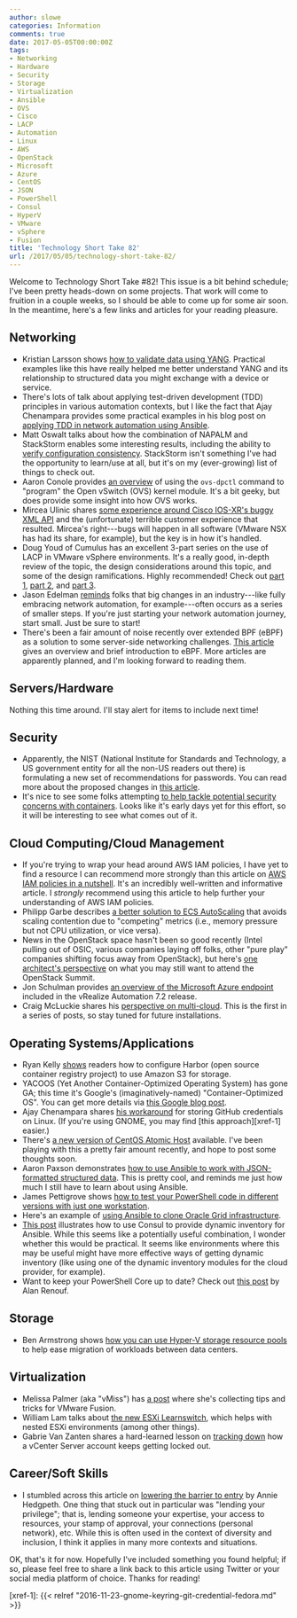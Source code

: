 ```yaml
---
author: slowe
categories: Information
comments: true
date: 2017-05-05T00:00:00Z
tags:
- Networking
- Hardware
- Security
- Storage
- Virtualization
- Ansible
- OVS
- Cisco
- LACP
- Automation
- Linux
- AWS
- OpenStack
- Microsoft
- Azure
- CentOS
- JSON
- PowerShell
- Consul
- HyperV
- VMware
- vSphere
- Fusion
title: 'Technology Short Take 82'
url: /2017/05/05/technology-short-take-82/
---
```


Welcome to Technology Short Take #82! This issue is a bit behind schedule; I've been pretty heads-down on some projects. That work will come to fruition in a couple weeks, so I should be able to come up for some air soon. In the meantime, here's a few links and articles for your reading pleasure.<!--more-->

## Networking

* Kristian Larsson shows [how to validate data using YANG][link-11]. Practical examples like this have really helped me better understand YANG and its relationship to structured data you might exchange with a device or service.
* There's lots of talk about applying test-driven development (TDD) principles in various automation contexts, but I like the fact that Ajay Chenampara provides some practical examples in his blog post on [applying TDD in network automation using Ansible][link-14].
* Matt Oswalt talks about how the combination of NAPALM and StackStorm enables some interesting results, including the ability to [verify configuration consistency][link-15]. StackStorm isn't something I've had the opportunity to learn/use at all, but it's on my (ever-growing) list of things to check out.
* Aaron Conole provides [an overview][link-17] of using the `ovs-dpctl` command to "program" the Open vSwitch (OVS) kernel module. It's a bit geeky, but does provide some insight into how OVS works.
* Mircea Ulinic shares [some experience around Cisco IOS-XR's buggy XML API][link-18] and the (unfortunate) terrible customer experience that resulted. Mircea's right---bugs will happen in all software (VMware NSX has had its share, for example), but the key is in how it's handled.
* Doug Youd of Cumulus has an excellent 3-part series on the use of LACP in VMware vSphere environments. It's a really good, in-depth review of the topic, the design considerations around this topic, and some of the design ramifications. Highly recommended! Check out [part 1][link-19], [part 2][link-20], and [part 3][link-21].
* Jason Edelman [reminds][link-22] folks that big changes in an industry---like fully embracing network automation, for example---often occurs as a series of smaller steps. If you're just starting your network automation journey, start small. Just be sure to start!
* There's been a fair amount of noise recently over extended BPF (eBPF) as a solution to some server-side networking challenges. [This article][link-24] gives an overview and brief introduction to eBPF. More articles are apparently planned, and I'm looking forward to reading them.

## Servers/Hardware

Nothing this time around. I'll stay alert for items to include next time!

## Security

* Apparently, the NIST (National Institute for Standards and Technology, a US government entity for all the non-US readers out there) is formulating a new set of recommendations for passwords. You can read more about the proposed changes in [this article][link-2].
* It's nice to see some folks attempting [to help tackle potential security concerns with containers][link-10]. Looks like it's early days yet for this effort, so it will be interesting to see what comes out of it.

## Cloud Computing/Cloud Management

* If you're trying to wrap your head around AWS IAM policies, I have yet to find a resource I can recommend more strongly than this article on [AWS IAM policies in a nutshell][link-1]. It's an incredibly well-written and informative article. I _strongly_ recommend using this article to help further your understanding of AWS IAM policies.
* Philipp Garbe describes [a better solution to ECS AutoScaling][link-5] that avoids scaling contention due to "competing" metrics (i.e., memory pressure but not CPU utilization, or vice versa).
* News in the OpenStack space hasn't been so good recently (Intel pulling out of OSIC, various companies laying off folks, other "pure play" companies shifting focus away from OpenStack), but here's [one architect's perspective][link-7] on what you may still want to attend the OpenStack Summit.
* Jon Schulman provides [an overview of the Microsoft Azure endpoint][link-23] included in the vRealize Automation 7.2 release.
* Craig McLuckie shares his [perspective on multi-cloud][link-26]. This is the first in a series of posts, so stay tuned for future installations.

## Operating Systems/Applications

* Ryan Kelly [shows][link-3] readers how to configure Harbor (open source container registry project) to use Amazon S3 for storage.
* YACOOS (Yet Another Container-Optimized Operating System) has gone GA; this time it's Google's (imaginatively-named) "Container-Optimized OS". You can get more details via [this Google blog post][link-4].
* Ajay Chenampara shares [his workaround][link-8] for storing GitHub credentials on Linux. (If you're using GNOME, you may find [this approach][xref-1] easier.)
* There's [a new version of CentOS Atomic Host][link-9] available. I've been playing with this a pretty fair amount recently, and hope to post some thoughts soon.
* Aaron Paxson demonstrates [how to use Ansible to work with JSON-formatted structured data][link-12]. This is pretty cool, and reminds me just how much I still have to learn about using Ansible.
* James Pettigrove shows [how to test your PowerShell code in different versions with just one workstation][link-16].
* Here's an example of [using Ansible to clone Oracle Grid infrastructure][link-25].
* [This post][link-27] illustrates how to use Consul to provide dynamic inventory for Ansible. While this seems like a potentially useful combination, I wonder whether this would be practical. It seems like environments where this may be useful might have more effective ways of getting dynamic inventory (like using one of the dynamic inventory modules for the cloud provider, for example).
* Want to keep your PowerShell Core up to date? Check out [this post][link-29] by Alan Renouf.

## Storage

* Ben Armstrong shows [how you can use Hyper-V storage resource pools][link-31] to help ease migration of workloads between data centers.

## Virtualization

* Melissa Palmer (aka "vMiss") has [a post][link-6] where she's collecting tips and tricks for VMware Fusion.
* William Lam talks about [the new ESXi Learnswitch][link-28], which helps with nested ESXi environments (among other things).
* Gabrie Van Zanten shares a hard-learned lesson on [tracking down][link-30] how a vCenter Server account keeps getting locked out.

## Career/Soft Skills

* I stumbled across this article on [lowering the barrier to entry][link-13] by Annie Hedgpeth. One thing that stuck out in particular was "lending your privilege"; that is, lending someone your expertise, your access to resources, your stamp of approval, your connections (personal network), etc. While this is often used in the context of diversity and inclusion, I think it applies in many more contexts and situations.

OK, that's it for now. Hopefully I've included something you found helpful; if so, please feel free to share a link back to this article using Twitter or your social media platform of choice. Thanks for reading!

[link-1]: http://start.jcolemorrison.com/aws-iam-policies-in-a-nutshell/
[link-2]: https://nakedsecurity.sophos.com/2016/08/18/nists-new-password-rules-what-you-need-to-know/
[link-3]: http://www.vmtocloud.com/how-to-configure-harbor-registry-to-use-amazon-s3-storage/
[link-4]: https://cloudplatform.googleblog.com/2017/04/Container-Optimized-OS-from-Google-is-generally-available.html
[link-5]: http://garbe.io/blog/2017/04/12/a-better-solution-to-ecs-autoscaling/
[link-6]: http://vmiss.net/2017/03/31/the-vmware-fusion-post/
[link-7]: https://snoopj.wordpress.com/2017/04/14/why-im-heading-to-openstack-summit-an-architect-perspective/
[link-8]: https://termlen0.github.io/2017/04/20/observations/
[link-9]: https://www.projectatomic.io/blog/2017/04/new-centos-atomic-host-with-updated-kube/
[link-10]: https://containerhardening.org/
[link-11]: https://plajjan.github.io/validating-data-with-YANG/
[link-12]: http://www.myteneo.net/blog/-/blogs/listing-iterating-and-loading-json-in-ansible-playbooks/
[link-13]: http://www.anniehedgie.com/barriers
[link-14]: https://termlen0.github.io/2017/04/12/observations/
[link-15]: https://stackstorm.com/2017/04/11/ensuring-network-configuration-consistency-stackstorm-napalm/
[link-16]: http://dxpetti.com/blog/?p=1025
[link-17]: https://developers.redhat.com/blog/2017/04/06/direct-kernel-open-vswitch-flow-programming/
[link-18]: https://mirceaulinic.net/2017-04-14-cisco-xr-xml-agent-fun/
[link-19]: https://cumulusnetworks.com/blog/vmware-cloud-design-lacp/
[link-20]: https://cumulusnetworks.com/blog/mlag-and-lacp/
[link-21]: https://cumulusnetworks.com/blog/sharing-state-between-host-and-upstream-network%E2%80%A8-lacp-3/
[link-22]: http://jedelman.com/home/self-driving-cars-and-network-automation/
[link-23]: http://www.vaficionado.com/2016/11/using-new-microsoft-azure-endpoint-vrealize-automation-7-2/
[link-24]: https://ferrisellis.com/posts/ebpf_past_present_future/
[link-25]: https://www.pythian.com/blog/cloning-oracle-grid-infrastructure-using-ansible/
[link-26]: https://blog.heptio.com/perspective-on-multi-cloud-part-1-of-3-6396caf522b5
[link-27]: https://flynnbundy.com/ansible/2016/12/04/dynamic-inventory-with-consul-and-ansible.html
[link-28]: http://www.virtuallyghetto.com/2017/04/esxi-learnswitch-enhancement-to-the-esxi-mac-learn-dvfilter.html
[link-29]: http://www.virtu-al.net/2017/03/27/powershell-core-date/
[link-30]: http://gabesvirtualworld.com/vcenter-account-locked/
[link-31]: https://blogs.msdn.microsoft.com/virtual_pc_guy/2017/05/03/using-hyper-v-resource-pools-to-ease-migration-between-different-configurations/
[xref-1]: {{< relref "2016-11-23-gnome-keyring-git-credential-fedora.md" >}}

